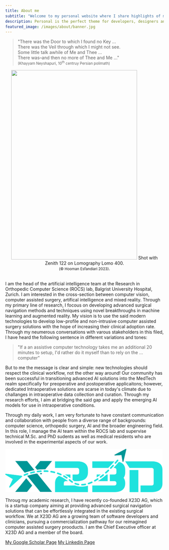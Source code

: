 ```yaml
---
title: About me
subtitle: "Welcome to my personal website where I share highlights of my research and development projects and some of my beloved film photographs! "
description: Personal is the perfect theme for developers, designers and other creatives.
featured_image: /images/about/banner.jpg
---
```


> "There was the Door to which I found no Key ...
<br/> There was the Veil through which I might not see.
<br/> Some little talk awhile of Me and Thee ...
<br/> There was–and then no more of Thee and Me ..." 
<br/> <small> (Khayyam Neyshapuri, 10<sup>th</sup> centruy Persian polimath) </small>


<div align='center'>
<img src="/images/about/about-me.jpg" style="width:400px;height:600px;">
Shot with Zenith 122 on Lomography Lomo 400.
<br/>
<small>(© Hooman Esfandiari 2023)</small>.  
</div>


<br/>I am the head of the artificial intelligence team at the Research in Orthopedic Computer Science (ROCS) lab, Balgrist University Hospital, Zurich. I am interested in the cross-section between computer vision, computer assisted surgery, artifical intelligence and mixed reality. Through my primary line of research, I focous on developing advanced surgical navigation methods and techniques using novel breakthroughs in machine learning and augmented reality. My vision is to use the said modern technologies to develop low-profile and non-intrusive computer assisted surgery solutions with the hope of increasing their clinical adoption rate. Through my neumerous conversations with varous stakeholders in this filed, I have heard the following sentence in different variations and tones: 
>"If a an assistive computer technology takes me an additional 20 minutes to setup, I'd rather do it myself than to rely on the ... computer"

But to me the message is clear and simple: new technologies should respect the clinical workflow, not the other way around! Our community has been successful in transitioning advanced AI solutions into the MedTech realm specifically for preoperative and postoperative applicaitons; however, dedicated Intraoperative solutions are scarse in today's climate due to challanges in intraoperative data collection and curation. Through my research efforts, I aim at bridging the said gap and apply the emerging AI models for use in intraoperative conditions. 

Through my daily work, I am very fortunate to have constant communication and collaboration with people from a diverse range of backgrounds: computer science, orthopedic surgery, AI and the broader engineering field. In this role, I manage the AI team within  the ROCS lab and supervise technical M.Sc. and PhD sudents as well as medical residents who are involved in the experimental aspects of our work. 


<img src="/images/about/X23D-logo.png" width="500"/>


Throug my academic research, I have recently co-founded X23D AG, which is a startup company aiming at providing advanced surgical navigation solutions that can be effortlessly integrated in the existing surgical workflow. We at X23D AG are a growing team of software developers and clinicians, pursuing a commercialization pathway for our reimagined computer assisted surgery prooducts. I am the Chief Executive officer at X23D AG and a member of the board. 

<a href="https://scholar.google.ca/citations?user=l-OV7G8AAAAJ&hl=en&oi=ao" class="button button--small">My Google Scholar Page</a>
<a href="https://www.linkedin.com/in/hooman-esfandiari-b852b588/" class="button button--small">My Linkedin Page</a>
 